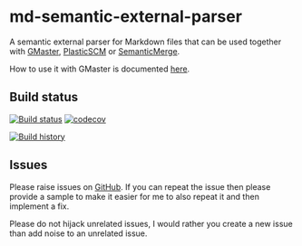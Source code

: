 # md-semantic-external-parser
A semantic external parser for Markdown files that can be used together with [GMaster](https://gmaster.io), [PlasticSCM](https://www.plasticscm.com) or [SemanticMerge](https://semanticmerge.com/).

How to use it with GMaster is documented [here](http://blog.gmaster.io/2018/03/using-external-parsers-with-gmaster.html).

## Build status
[![Build status](https://ci.appveyor.com/api/projects/status/3ekq0fb7glbe8nr4/branch/master?svg=true)](https://ci.appveyor.com/project/RalfKoban/md-semantic-external-parser/branch/master)
[![codecov](https://codecov.io/gh/RalfKoban/md-semantic-external-parser/branch/master/graph/badge.svg)](https://codecov.io/gh/RalfKoban/md-semantic-external-parser)

[![Build history](https://buildstats.info/appveyor/chart/RalfKoban/md-semantic-external-parser)](https://ci.appveyor.com/project/RalfKoban/md-semantic-external-parser/history)

## Issues
Please raise issues on [GitHub](https://github.com/RalfKoban/md-semantic-external-parser/issues).
If you can repeat the issue then please provide a sample to make it easier for me to also repeat it and then implement a fix.

Please do not hijack unrelated issues, I would rather you create a new issue than add noise to an unrelated issue.
